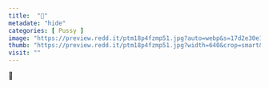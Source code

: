 ```yaml
---
title:  "👅"
metadate: "hide"
categories: [ Pussy ]
image: "https://preview.redd.it/ptm18p4fzmp51.jpg?auto=webp&s=17d2e30e1a71f735e4f7dfae7da587cad96e2912"
thumb: "https://preview.redd.it/ptm18p4fzmp51.jpg?width=640&crop=smart&auto=webp&s=9f251a9db14d3ef14c1e25914c033ed999f29430"
visit: ""
---
```

👅
